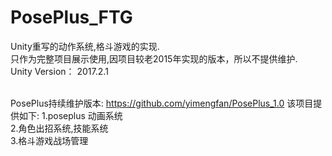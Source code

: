# PosePlus_FTG
Unity重写的动作系统,格斗游戏的实现.  
只作为完整项目展示使用,因项目较老2015年实现的版本，所以不提供维护.  
Unity Version： 2017.2.1

<br>PosePlus持续维护版本: https://github.com/yimengfan/PosePlus_1.0
该项目提供如下:
1.poseplus 动画系统  
2.角色出招系统,技能系统  
3.格斗游戏战场管理  
